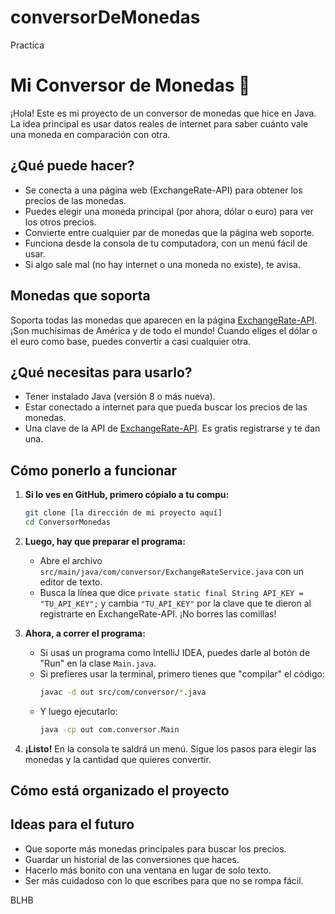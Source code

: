 # conversorDeMonedas
Practica

# Mi Conversor de Monedas 💱

¡Hola! Este es mi proyecto de un conversor de monedas que hice en Java. La idea principal es usar datos reales de internet para saber cuánto vale una moneda en comparación con otra.

## ¿Qué puede hacer?

* Se conecta a una página web (ExchangeRate-API) para obtener los precios de las monedas.
* Puedes elegir una moneda principal (por ahora, dólar o euro) para ver los otros precios.
* Convierte entre cualquier par de monedas que la página web soporte.
* Funciona desde la consola de tu computadora, con un menú fácil de usar.
* Si algo sale mal (no hay internet o una moneda no existe), te avisa.

## Monedas que soporta

Soporta todas las monedas que aparecen en la página [ExchangeRate-API](https://www.exchangerate-api.com/docs/supported-currencies). ¡Son muchísimas de América y de todo el mundo! Cuando eliges el dólar o el euro como base, puedes convertir a casi cualquier otra.

## ¿Qué necesitas para usarlo?

* Tener instalado Java (versión 8 o más nueva).
* Estar conectado a internet para que pueda buscar los precios de las monedas.
* Una clave de la API de [ExchangeRate-API](https://www.exchangerate-api.com/). Es gratis registrarse y te dan una.

## Cómo ponerlo a funcionar

1.  **Si lo ves en GitHub, primero cópialo a tu compu:**
    ```bash
    git clone [la dirección de mi proyecto aquí]
    cd ConversorMonedas
    ```

2.  **Luego, hay que preparar el programa:**
    * Abre el archivo `src/main/java/com/conversor/ExchangeRateService.java` con un editor de texto.
    * Busca la línea que dice `private static final String API_KEY = "TU_API_KEY";` y cambia `"TU_API_KEY"` por la clave que te dieron al registrarte en ExchangeRate-API. ¡No borres las comillas!

3.  **Ahora, a correr el programa:**
    * Si usas un programa como IntelliJ IDEA, puedes darle al botón de "Run" en la clase `Main.java`.
    * Si prefieres usar la terminal, primero tienes que "compilar" el código:
        ```bash
        javac -d out src/com/conversor/*.java
        ```
    * Y luego ejecutarlo:
        ```bash
        java -cp out com.conversor.Main
        ```

4.  **¡Listo!** En la consola te saldrá un menú. Sigue los pasos para elegir las monedas y la cantidad que quieres convertir.

## Cómo está organizado el proyecto

## Ideas para el futuro

* Que soporte más monedas principales para buscar los precios.
* Guardar un historial de las conversiones que haces.
* Hacerlo más bonito con una ventana en lugar de solo texto.
* Ser más cuidadoso con lo que escribes para que no se rompa fácil.

BLHB
